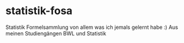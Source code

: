 # statistik-fosa
Statistik Formelsammlung von allem was ich jemals gelernt habe :)
Aus meinen Studiengängen BWL und Statistik
